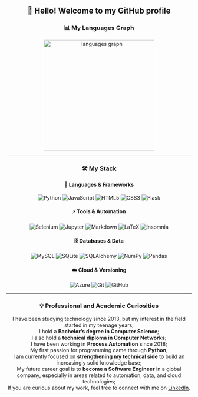 <div align="center">

## 👋 Hello! Welcome to my GitHub profile

### 📊 My Languages Graph
<img src="https://github-readme-stats.vercel.app/api/top-langs?username=ViniMMartins&locale=en&hide_title=true&layout=compact&card_width=320&langs_count=5&theme=dark&hide_border=true&order=2" height="300" alt="languages graph"/>

---

### 🛠️ My Stack

#### 🐍 Languages & Frameworks
![Python](https://img.shields.io/badge/Python-3776AB?style=for-the-badge&logo=python&logoColor=white)
![JavaScript](https://img.shields.io/badge/JavaScript-F7DF1E?style=for-the-badge&logo=javascript&logoColor=black)
![HTML5](https://img.shields.io/badge/HTML5-E34F26?style=for-the-badge&logo=html5&logoColor=white)
![CSS3](https://img.shields.io/badge/CSS3-1572B6?style=for-the-badge&logo=css3&logoColor=white)
![Flask](https://img.shields.io/badge/Flask-000000?style=for-the-badge&logo=flask&logoColor=white)

#### ⚡ Tools & Automation
![Selenium](https://img.shields.io/badge/Selenium-43B02A?style=for-the-badge&logo=selenium&logoColor=white)
![Jupyter](https://img.shields.io/badge/Jupyter-F37626?style=for-the-badge&logo=jupyter&logoColor=white)
![Markdown](https://img.shields.io/badge/Markdown-000000?style=for-the-badge&logo=markdown&logoColor=white)
![LaTeX](https://img.shields.io/badge/LaTeX-008080?style=for-the-badge&logo=latex&logoColor=white)
![Insomnia](https://img.shields.io/badge/Insomnia-4000BF?style=for-the-badge&logo=insomnia&logoColor=white)

#### 🗄️ Databases & Data
![MySQL](https://img.shields.io/badge/MySQL-4479A1?style=for-the-badge&logo=mysql&logoColor=white)
![SQLite](https://img.shields.io/badge/SQLite-003B57?style=for-the-badge&logo=sqlite&logoColor=white)
![SQLAlchemy](https://img.shields.io/badge/SQLAlchemy-D71F00?style=for-the-badge&logo=python&logoColor=white)
![NumPy](https://img.shields.io/badge/NumPy-013243?style=for-the-badge&logo=numpy&logoColor=white)
![Pandas](https://img.shields.io/badge/Pandas-150458?style=for-the-badge&logo=pandas&logoColor=white)

#### ☁️ Cloud & Versioning
![Azure](https://img.shields.io/badge/Azure-0078D4?style=for-the-badge&logo=microsoftazure&logoColor=white)
![Git](https://img.shields.io/badge/Git-F05032?style=for-the-badge&logo=git&logoColor=white)
![GitHub](https://img.shields.io/badge/GitHub-181717?style=for-the-badge&logo=github&logoColor=white)

---

### 💡 Professional and Academic Curiosities

I have been studying technology since 2013, but my interest in the field started in my teenage years;  
I hold a **Bachelor’s degree in Computer Science**;  
I also hold a **technical diploma in Computer Networks**;  
I have been working in **Process Automation** since 2018;  
My first passion for programming came through **Python**;  
I am currently focused on **strengthening my technical side** to build an increasingly solid knowledge base;  
My future career goal is to **become a Software Engineer** in a global company, especially in areas related to automation, data, and cloud technologies;  
If you are curious about my work, feel free to connect with me on [LinkedIn](https://www.linkedin.com/in/vinicius-m-martins/).  

</div>
